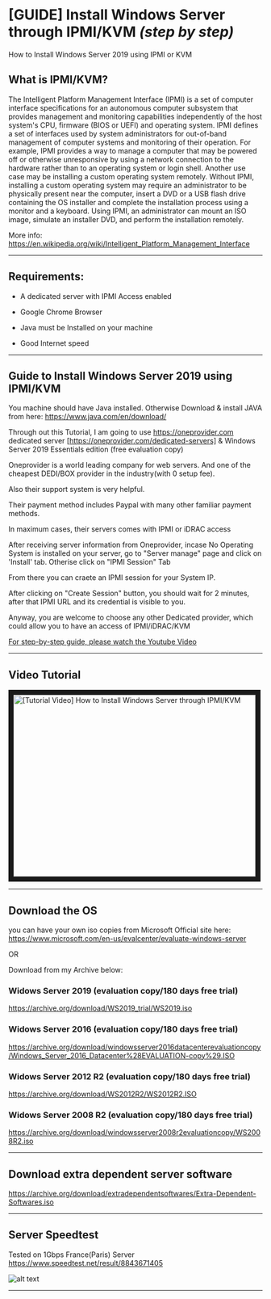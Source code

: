 # [GUIDE] Install Windows Server through IPMI/KVM *(step by step)*
 How to Install Windows Server 2019 using IPMI or KVM

## What is IPMI/KVM?
The Intelligent Platform Management Interface (IPMI) is a set of computer interface specifications for an autonomous computer subsystem that provides management and monitoring capabilities independently of the host system's CPU, firmware (BIOS or UEFI) and operating system. IPMI defines a set of interfaces used by system administrators for out-of-band management of computer systems and monitoring of their operation. For example, IPMI provides a way to manage a computer that may be powered off or otherwise unresponsive by using a network connection to the hardware rather than to an operating system or login shell. Another use case may be installing a custom operating system remotely. Without IPMI, installing a custom operating system may require an administrator to be physically present near the computer, insert a DVD or a USB flash drive containing the OS installer and complete the installation process using a monitor and a keyboard. Using IPMI, an administrator can mount an ISO image, simulate an installer DVD, and perform the installation remotely.

More info: https://en.wikipedia.org/wiki/Intelligent_Platform_Management_Interface

----

## Requirements:

* A dedicated server with IPMI Access enabled

* Google Chrome Browser

* Java must be Installed on your machine

* Good Internet speed

----

## Guide to Install Windows Server 2019 using IPMI/KVM

You machine should have Java installed. Otherwise Download & install JAVA from here: https://www.java.com/en/download/

Through out this Tutorial, I am going to use https://oneprovider.com dedicated server [https://oneprovider.com/dedicated-servers] & Windows Server 2019 Essentials edition (free evaluation copy)

Oneprovider is a world leading company for web servers. And one of the cheapest DEDI/BOX provider in the industry(with 0 setup fee).

Also their support system is very helpful.

Their payment method includes Paypal with many other familiar payment methods.

In maximum cases, their servers comes with IPMI or iDRAC access

After receiving server information from Oneprovider, incase No Operating System is installed on your server, go to "Server manage" page and click on 'Install' tab. Otherise click on "IPMI Session" Tab

From there you can craete an IPMI session for your System IP.

After clicking on "Create Session" button, you should wait for 2 minutes, after that IPMI URL and its credential is visible to you.

Anyway, you are welcome to choose any other Dedicated provider, which could allow you to have an access of IPMI/iDRAC/KVM

<ins>For step-by-step guide, please watch the Youtube Video</ins>

----

## Video Tutorial

<a href="http://www.youtube.com/watch?feature=player_embedded&v=" target="_blank"><img src="http://img.youtube.com/vi//0.jpg" 
alt='[Tutorial Video] How to Install Windows Server through IPMI/KVM ' width="480" height="360" border="10" /></a>

----

## Download the OS

you can have your own iso copies from Microsoft Official site here: https://www.microsoft.com/en-us/evalcenter/evaluate-windows-server

OR

Download from my Archive below:

### Widows Server 2019 (evaluation copy/180 days free trial)

https://archive.org/download/WS2019_trial/WS2019.iso

### Widows Server 2016 (evaluation copy/180 days free trial)
https://archive.org/download/windowsserver2016datacenterevaluationcopy/Windows_Server_2016_Datacenter%28EVALUATION-copy%29.ISO

### Widows Server 2012 R2 (evaluation copy/180 days free trial)
https://archive.org/download/WS2012R2/WS2012R2.ISO

### Widows Server 2008 R2 (evaluation copy/180 days free trial)
https://archive.org/download/windowsserver2008r2evaluationcopy/WS2008R2.iso

----

## Download extra dependent server software
https://archive.org/download/extradependentsoftwares/Extra-Dependent-Softwares.iso

----

## Server Speedtest
Tested on 1Gbps France(Paris) Server 
https://www.speedtest.net/result/8843671405

![alt text](https://i.imgur.com/uaUh6N3.png "speedtest of the Windows Server")

----


